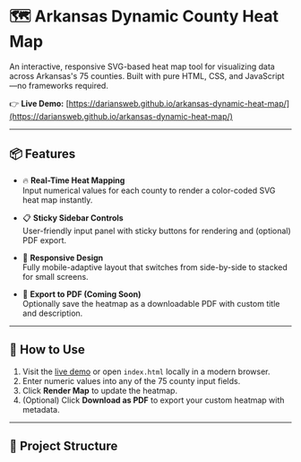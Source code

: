 # 🗺️ Arkansas Dynamic County Heat Map

An interactive, responsive SVG-based heat map tool for visualizing data across Arkansas's 75 counties. Built with pure HTML, CSS, and JavaScript—no frameworks required.

👉 **Live Demo:** [https://dariansweb.github.io/arkansas-dynamic-heat-map/](https://dariansweb.github.io/arkansas-dynamic-heat-map/)

---

## 📦 Features

- 🔥 **Real-Time Heat Mapping**  
  Input numerical values for each county to render a color-coded SVG heat map instantly.

- 📋 **Sticky Sidebar Controls**  
  User-friendly input panel with sticky buttons for rendering and (optional) PDF export.

- 📱 **Responsive Design**  
  Fully mobile-adaptive layout that switches from side-by-side to stacked for small screens.

- 🧾 **Export to PDF (Coming Soon)**  
  Optionally save the heatmap as a downloadable PDF with custom title and description.

---

## 🚀 How to Use

1. Visit the [live demo](https://dariansweb.github.io/arkansas-dynamic-heat-map/) or open `index.html` locally in a modern browser.
2. Enter numeric values into any of the 75 county input fields.
3. Click **Render Map** to update the heatmap.
4. (Optional) Click **Download as PDF** to export your custom heatmap with metadata.

---

## 📁 Project Structure

